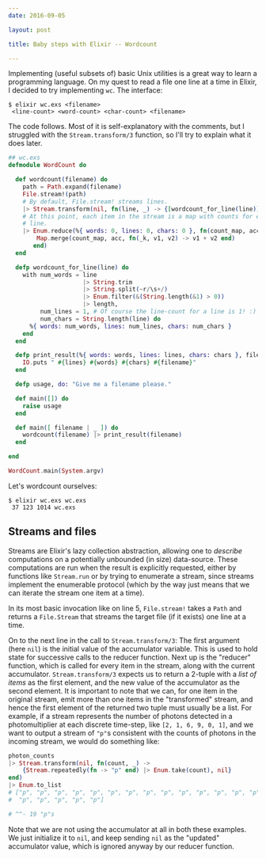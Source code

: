 ```yaml
---
date: 2016-09-05

layout: post

title: Baby steps with Elixir -- Wordcount

---
```

Implementing (useful subsets of) basic Unix utilities is a great way to learn
a programming language. On my quest to read a file one line at a time in Elixir,
I decided to try implementing `wc`. The interface:
    
    $ elixir wc.exs <filename>
     <line-count> <word-count> <char-count> <filename>

The code follows. Most of it is self-explanatory with the comments, but
I struggled with the `Stream.transform/3` function, so I'll try to explain what
it does later.

```elixir
## wc.exs
defmodule WordCount do

  def wordcount(filename) do
    path = Path.expand(filename)
    File.stream!(path)
    # By default, File.stream! streams lines.
    |> Stream.transform(nil, fn(line, _) -> {[wordcount_for_line(line)], nil} end)
    # At this point, each item in the stream is a map with counts for every
    # line.
    |> Enum.reduce(%{ words: 0, lines: 0, chars: 0 }, fn(count_map, acc) ->
        Map.merge(count_map, acc, fn(_k, v1, v2) -> v1 + v2 end)
       end)
  end

  defp wordcount_for_line(line) do
    with num_words = line
                     |> String.trim
                     |> String.split(~r/\s+/)
                     |> Enum.filter(&(String.length(&1) > 0))
                     |> length,
         num_lines = 1, # Of course the line-count for a line is 1! :)
         num_chars = String.length(line) do
      %{ words: num_words, lines: num_lines, chars: num_chars }
    end
  end

  defp print_result(%{ words: words, lines: lines, chars: chars }, filename) do
    IO.puts " #{lines} #{words} #{chars} #{filename}"
  end

  defp usage, do: "Give me a filename please."

  def main([]) do
    raise usage
  end

  def main([ filename | _ ]) do
    wordcount(filename) |> print_result(filename)
  end

end

WordCount.main(System.argv)
```

Let's wordcount ourselves:
    
    $ elixir wc.exs wc.exs
     37 123 1014 wc.exs

## Streams and files
Streams are Elixir's lazy collection abstraction, allowing one to _describe_
computations on a potentially unbounded (in size) data-source. These
computations are run when the result is explicitly requested, either by
functions like `Stream.run` or by trying to enumerate a stream, since streams
implement the enumerable protocol (which by the way just means that we can
iterate the stream one item at a time).

In its most basic invocation like on line 5, `File.stream!` takes a `Path` and
returns a `File.Stream` that streams the target file (if it exists) one line at
a time.

On to the next line in the call to `Stream.transform/3`: The first argument
(here `nil`) is the initial value of the accumulator variable. This is used to
hold state for successive calls to the reducer function. Next up is
the "reducer" function, which is called for every item in the stream, along with
the current accumulator. `Stream.transform/3` expects us to return a 2-tuple
with a *list of items* as the first element, and the new value of the
accumulator as the second element. It is important to note that we can, for one
item in the original stream, emit more than one items in the "transformed"
stream, and hence the first element of the returned two tuple must usually be
a list. For example, if a stream represents the number of photons detected in
a photomultiplier at each discrete time-step, like `[2, 1, 6, 9, 0, 1]`, and
we want to output a stream of `"p"`s consistent with the counts of photons in
the incoming stream, we would do something like:

```elixir
photon_counts
|> Stream.transform(nil, fn(count, _) ->
    {Stream.repeatedly(fn -> "p" end) |> Enum.take(count), nil}
end)
|> Enum.to_list
# ["p", "p", "p", "p", "p", "p", "p", "p", "p", "p", "p", "p", "p", "p",
#  "p", "p", "p", "p", "p"]

# ^^- 19 "p"s
```

Note that we are not using the accumulator at all in both these examples. We
just initialize it to `nil`, and keep sending `nil` as the "updated" accumulator
value, which is ignored anyway by our reducer function.


